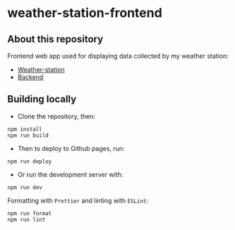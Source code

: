 # weather-station-frontend

## About this repository

Frontend web app used for displaying data collected by my weather station:

- [Weather-station](https://github.com/Bladesheng/weather-station-V1)
- [Backend](https://github.com/Bladesheng/weather-station-backend)

## Building locally

- Clone the repository, then:

```
npm install
npm run build
```

- Then to deploy to Github pages, run:

```
npm run deploy
```

- Or run the development server with:

```
npm run dev
```

Formatting with `Prettier` and linting with `ESLint`:

```
npm run format
npm run lint
```
